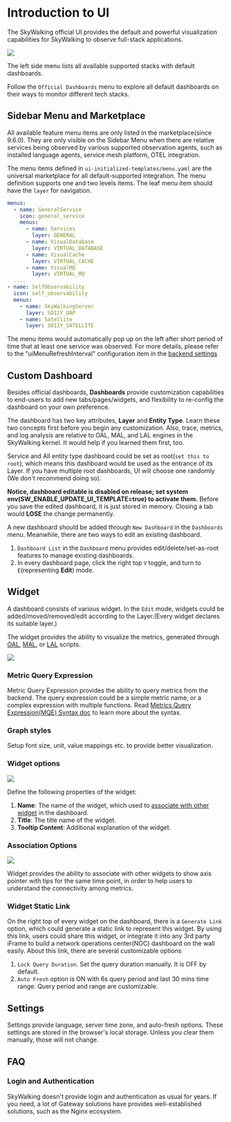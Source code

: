 # Introduction to UI

The SkyWalking official UI provides the default and powerful visualization capabilities for SkyWalking to observe full-stack applications.

<img src="https://skywalking.apache.org/ui-doc/10.2.0/home.png"/>

The left side menu lists all available supported stacks with default dashboards.

Follow the `Official Dashboards` menu to explore all default dashboards on their ways to monitor different tech stacks.

## Sidebar Menu and Marketplace

All available feature menu items are only listed in the marketplace(since 9.6.0). They are only visible on the Sidebar Menu when there are relative services
being observed by various supported observation agents, such as installed language agents, service mesh platform, OTEL integration.

The menu items defined in `ui-initialized-templates/menu.yaml` are the universal marketplace for all default-supported integration.
The menu definition supports one and two levels items. The leaf menu item should have the `layer` for navigation.

```yaml
menus:
  - name: GeneralService
    icon: general_service
    menus:
      - name: Services
        layer: GENERAL
      - name: VisualDatabase
        layer: VIRTUAL_DATABASE
      - name: VisualCache
        layer: VIRTUAL_CACHE
      - name: VisualMQ
        layer: VIRTUAL_MQ
  ....
- name: SelfObservability
  icon: self_observability
  menus:
    - name: SkyWalkingServer
      layer: SO11Y_OAP
    - name: Satellite
      layer: SO11Y_SATELLITE
```


The menu items would automatically pop up on the left after short period of time that at least one service was observed.
For more details, please refer to the "uiMenuRefreshInterval" configuration item in the [backend settings](../setup/backend/configuration-vocabulary.md)

## Custom Dashboard

Besides official dashboards, **Dashboards** provide customization capabilities to end-users to add new tabs/pages/widgets, and
flexibility to re-config the dashboard on your own preference.

The dashboard has two key attributes, **Layer** and **Entity Type**. Learn these two concepts first before you begin any
customization. Also, trace, metrics, and log analysis are relative to OAL, MAL, and LAL engines in the SkyWalking kernel. It would help if you
learned them first, too.

Service and All entity type dashboard could be set as root(`set this to root`), which means this dashboard would be used
as the entrance of its Layer. If you have multiple root dashboards, UI will choose one randomly (We don't recommend doing
so).

**Notice, dashboard editable is disabled on release; set system env(**SW_ENABLE_UPDATE_UI_TEMPLATE=true**) to activate
them.** Before you save the edited dashboard, it is just stored in memory. Closing a tab would **LOSE** the change permanently.

A new dashboard should be added through `New Dashboard` in the `Dashboards` menu.
Meanwhile, there are two ways to edit an existing dashboard.
1. `Dashboard List` in the `Dashboard` menu provides edit/delete/set-as-root features to manage existing dashboards.
2. In every dashboard page, click the right top `V` toggle, and turn to `E`(representing **Edit**) mode.

## Widget

A dashboard consists of various widget. In the `Edit` mode, widgets could be added/moved/removed/edit according to the Layer.(Every widget declares its suitable layer.)

The widget provides the ability to visualize the metrics, generated through [OAL](../concepts-and-designs/mal.md), [MAL](../concepts-and-designs/mal.md), or [LAL](../concepts-and-designs/lal.md) scripts.

<img src="https://skywalking.apache.org/ui-doc/10.2.0/customize-dashboard-metrics-20250202.png" />

### Metric Query Expression
Metric Query Expression provides the ability to query metrics from the backend. 
The query expression could be a simple metric name, or a complex expression with multiple functions.
Read [Metrics Query Expression(MQE) Syntax doc](../api/metrics-query-expression.md) to learn more about the syntax.

### Graph styles

Setup font size, unit, value mappings etc. to provide better visualization.

### Widget options

<img src="https://skywalking.apache.org/screenshots/9.2.0/customize-dashboard-metrics-20220817-options.png" />

Define the following properties of the widget:
1. **Name**: The name of the widget, which used to [associate with other widget](#association-options) in the dashboard.
2. **Title**: The title name of the widget.
3. **Tooltip Content**: Additional explanation of the widget.

### Association Options

<img src="https://skywalking.apache.org/screenshots/9.2.0/customize-dashboard-metrics-20220817-association.png" />

Widget provides the ability to associate with other widgets to show axis pointer with tips for the same time point, in order to help users to understand
the connectivity among metrics.

### Widget Static Link
On the right top of every widget on the dashboard, there is a `Generate Link` option, which could generate a static
link to represent this widget.
By using this link, users could share this widget, or integrate it into any 3rd party iFrame to build a
network operations center(NOC) dashboard on the wall easily.
About this link, there are several customizable options
1. `Lock Query Duration`. Set the query duration manually. It is OFF by default.
2. `Auto Fresh` option is ON with 6s query period and last 30 mins time range. Query period and range are customizable.

## Settings

Settings provide language, server time zone, and auto-fresh options. These settings are stored in the browser's local storage. Unless you clear them manually, those will not change.

## FAQ

### Login and Authentication

SkyWalking doesn't provide login and authentication as usual for years. If you need, a lot of Gateway solutions have
provides well-established solutions, such as the Nginx ecosystem.
